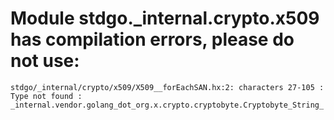 # Module stdgo._internal.crypto.x509 has compilation errors, please do not use:
```
stdgo/_internal/crypto/x509/X509__forEachSAN.hx:2: characters 27-105 : Type not found : _internal.vendor.golang_dot_org.x.crypto.cryptobyte.Cryptobyte_String_

```

